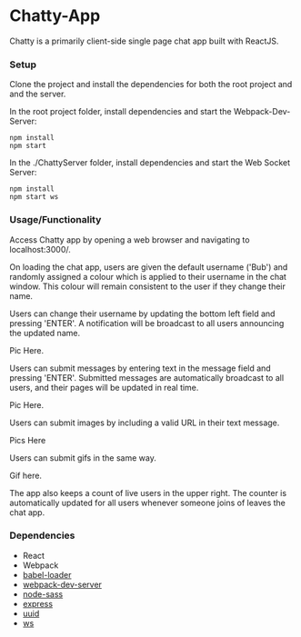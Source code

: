 Chatty-App
=====================

Chatty is a primarily client-side single page chat app built with ReactJS.

### Setup

Clone the project and install the dependencies for both the root project and and the server.

In the root project folder, install dependencies and start the Webpack-Dev-Server:
```
npm install
npm start
```

In the ./ChattyServer folder, install dependencies and start the Web Socket Server:
```
npm install
npm start ws
```

### Usage/Functionality

Access Chatty app by opening a web browser and navigating to localhost:3000/.

On loading the chat app, users are given the default username ('Bub') and randomly assigned a colour which is applied to their username in the chat window. This colour will remain consistent to the user if they change their name.

Users can change their username by updating the bottom left field and pressing 'ENTER'. A notification will be broadcast to all users announcing the updated name.

Pic Here.

Users can submit messages by entering text in the message field and pressing 'ENTER'. Submitted messages are automatically broadcast to all users, and their pages will be updated in real time.

Pic Here.

Users can submit images by including a valid URL in their text message.

Pics Here

Users can submit gifs in the same way.

Gif here.

The app also keeps a count of live users in the upper right. The counter is automatically updated for all users whenever someone joins of leaves the chat app.


### Dependencies

* React
* Webpack
* [babel-loader](https://github.com/babel/babel-loader)
* [webpack-dev-server](https://github.com/webpack/webpack-dev-server)
* [node-sass](https://github.com/sass/node-sass)
* [express](https://expressjs.com/)
* [uuid](https://www.npmjs.com/package/uuid)
* [ws](https://www.npmjs.com/package/ws)

